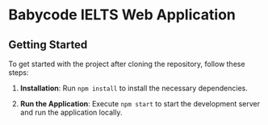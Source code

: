 # Babycode IELTS Web Application


## Getting Started

To get started with the project after cloning the repository, follow these steps:

1. **Installation**: Run `npm install` to install the necessary dependencies.

2. **Run the Application**: Execute `npm start` to start the development server and run the application locally.